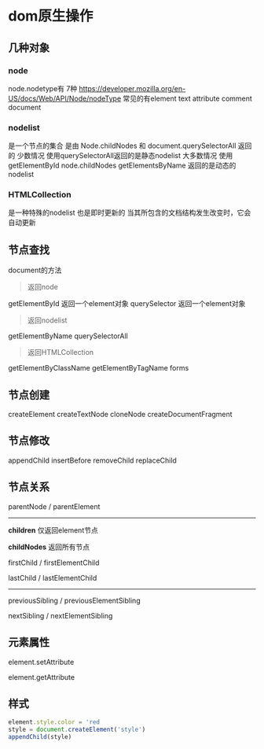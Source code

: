 # dom原生操作

## 几种对象

### node

node.nodetype有 7种 <https://developer.mozilla.org/en-US/docs/Web/API/Node/nodeType>
常见的有element text attribute comment document

### nodelist

是一个节点的集合 是由 Node.childNodes 和 document.querySelectorAll 返回的
少数情况 使用querySelectorAll返回的是静态nodelist
大多数情况 使用 getElementById node.childNodes getElementsByName 返回的是动态的nodelist

### HTMLCollection

是一种特殊的nodelist
也是即时更新的 当其所包含的文档结构发生改变时，它会自动更新

## 节点查找

document的方法

> 返回node

getElementById 返回一个element对象
querySelector 返回一个element对象

> 返回nodelist

getElementByName
querySelectorAll

> 返回HTMLCollection

getElementByClassName
getElementByTagName
forms

## 节点创建

createElement
createTextNode
cloneNode
createDocumentFragment

## 节点修改

appendChild
insertBefore
removeChild
replaceChild

## 节点关系

parentNode / parentElement

---

**children** 仅返回element节点

**childNodes** 返回所有节点

firstChild / firstElementChild

lastChild / lastElementChild

---

previousSibling / previousElementSibling

nextSibling / nextElementSibling

## 元素属性

element.setAttribute

element.getAttribute

## 样式

```javascript
element.style.color = 'red
style = document.createElement('style')
appendChild(style)
```

